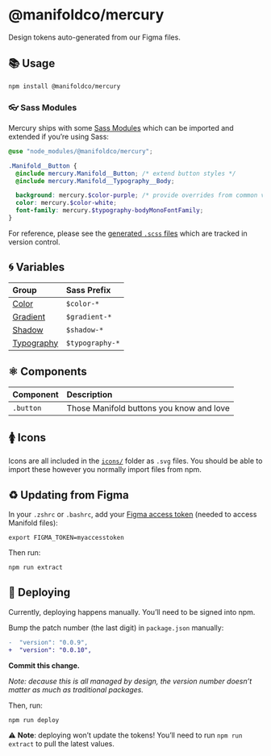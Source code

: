 # @manifoldco/mercury

Design tokens auto-generated from our Figma files.

## 📚 Usage

```bash
npm install @manifoldco/mercury
```

### 👓 Sass Modules

Mercury ships with some [Sass Modules][sass-modules] which can be imported and extended if you’re
using Sass:

```scss
@use "node_modules/@manifoldco/mercury";

.Manifold__Button {
  @include mercury.Manifold__Button; /* extend button styles */
  @include mercury.Manifold__Typography__Body;

  background: mercury.$color-purple; /* provide overrides from common variables */
  color: mercury.$color-white;
  font-family: mercury.$typography-bodyMonoFontFamily;
}
```

For reference, please see the [generated `.scss` files](./dist) which are tracked in version
control.

## 🌀 Variables

| Group                                             | Sass Prefix     |
| :------------------------------------------------ | :-------------- |
| [Color](./src/design-tokens/color.scss)           | `$color-*`      |
| [Gradient](./src/design-tokens/gradient.scss)     | `$gradient-*`   |
| [Shadow](./src/design-tokens/shadow.scss)         | `$shadow-*`     |
| [Typography](./src/design-tokens/typography.scss) | `$typography-*` |

## ⚛️ Components

| Component | Description                              |
| :-------- | :--------------------------------------- |
| `.button` | Those Manifold buttons you know and love |

## 🚺 Icons

Icons are all included in the [`icons/`](./src/icons) folder as `.svg` files. You should be able to
import these however you normally import files from npm.

## ♻️ Updating from Figma

In your `.zshrc` or `.bashrc`, add your [Figma access token][figma] (needed to access Manifold
files):

```
export FIGMA_TOKEN=myaccesstoken
```

Then run:

```bash
npm run extract
```

## 🚀 Deploying

Currently, deploying happens manually. You’ll need to be signed into npm.

Bump the patch number (the last digit) in `package.json` manually:

```diff
-  "version": "0.0.9",
+  "version": "0.0.10",
```

**Commit this change.**

_Note: decause this is all managed by design, the version number doesn’t matter as much as
traditional packages._

Then, run:

```
npm run deploy
```

⚠️ **Note**: deploying won’t update the tokens! You’ll need to run `npm run extract` to pull the
latest values.

[figma]: https://www.figma.com/developers/api#access-tokens
[sass-modules]: https://sass-lang.com/blog/the-module-system-is-launched
